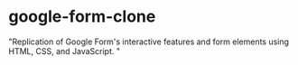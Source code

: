 # google-form-clone
"Replication of Google Form's interactive features and form elements using HTML, CSS, and JavaScript. "
